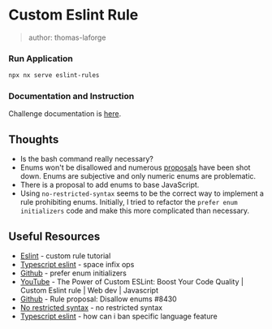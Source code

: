 # Custom Eslint Rule

> author: thomas-laforge

### Run Application

```bash
npx nx serve eslint-rules
```

### Documentation and Instruction

Challenge documentation is [here](https://angular-challenges.vercel.app/challenges/nx/27-forbid-enum-rule/).

## Thoughts

- Is the bash command really necessary?
- Enums won't be disallowed and numerous [proposals](https://github.com/typescript-eslint/typescript-eslint/issues/8430) have been shot down. Enums are subjective and only numeric enums are problematic.
- There is a proposal to add enums to base JavaScript.
- Using `no-restricted-syntax` seems to be the correct way to implement a rule prohibiting enums. Initially, I tried to refactor the `prefer enum initializers` code and make this more complicated than necessary.

## Useful Resources

- [Eslint](https://eslint.org/docs/latest/extend/custom-rule-tutorial) - custom rule tutorial
- [Typescript eslint](https://typescript-eslint.io/rules/space-infix-ops/) - space infix ops
- [Github](https://github.com/typescript-eslint/typescript-eslint/blob/main/packages/eslint-plugin/src/rules/prefer-enum-initializers.ts) - prefer enum initializers
- [YouTube](https://www.youtube.com/watch?v=YWzkvybIuLQ) - The Power of Custom ESLint: Boost Your Code Quality | Custom Eslint rule | Web dev | Javascript
- [Github](https://github.com/typescript-eslint/typescript-eslint/issues/8430) - Rule proposal: Disallow enums #8430
- [No restricted syntax](https://eslint.org/docs/latest/rules/no-restricted-syntax) - no restricted syntax
- [Typescript eslint](https://typescript-eslint.io/troubleshooting/#how-can-i-ban-specific-language-feature) - how can i ban specific language feature

